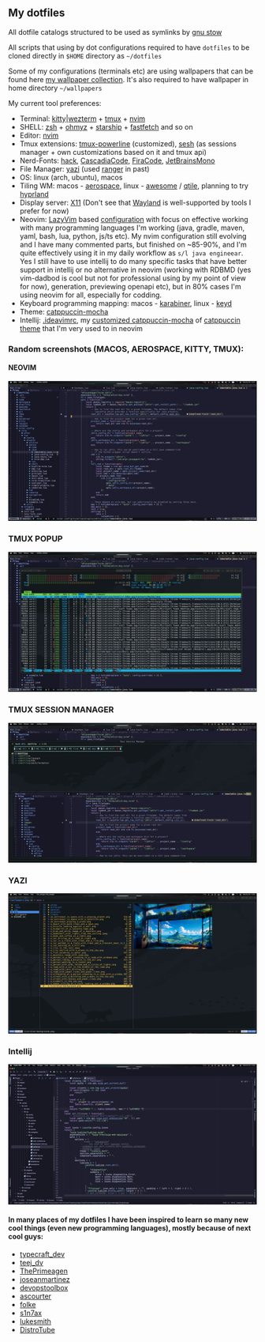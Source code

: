 ## My dotfiles

All dotfile catalogs structured to be used as symlinks by [gnu stow](https://www.gnu.org/software/stow/)

All scripts that using by dot configurations required to have `dotfiles` to be cloned directly in `$HOME` directory as `~/dotfiles`

Some of my configurations (terminals etc) are using wallpapers that can be found here [my wallpaper collection](https://gitlab.com/Serhii.Dudar1/wallpapers).
It's also required to have wallpaper in home directory `~/wallpapers`

My current tool preferences:
 - Terminal: [kitty](kitty)|[wezterm](wezterm) + [tmux](tmux) + [nvim](nvim)
 - SHELL: [zsh](zsh) + [ohmyz](https://ohmyz.sh/) + [starship](https://starship.rs/) + [fastfetch](https://github.com/fastfetch-cli/fastfetch) and so on
 - Editor: [nvim](nvim)
 - Tmux extensions: [tmux-powerline](tmux/.tmux/plugins/tmux-powerline) (customized), [sesh](https://github.com/joshmedeski/sesh) (as sessions manager + own customizations based on it and tmux api)   
 - Nerd-Fonts: [hack](https://www.programmingfonts.org/#hack), [CascadiaCode](https://www.programmingfonts.org/#cascadia-code), [FiraCode](https://www.programmingfonts.org/#firacode), [JetBrainsMono](https://www.programmingfonts.org/#jetbrainsmono)
 - File Manager: [yazi](yazi) (used [ranger](ranger) in past)
 - OS: linux (arch, ubuntu), macos
 - Tiling WM: macos - [aerospace](https://github.com/nikitabobko/AeroSpace), linux - [awesome](https://awesomewm.org/) / [qtile](https://qtile.org/), planning to try [hyprland](https://github.com/hyprwm/Hyprland)
 - Display server: [X11](https://www.x.org/wiki/) (Don't see that [Wayland](https://wayland.freedesktop.org/) is well-supported by tools I prefer for now)
 - Neovim: [LazyVim](https://www.lazyvim.org/) based [configuration](nvim/.config/nvim) with focus on effective working with many programming languages I'm working (java, gradle, maven, yaml, bash, lua, python, js/ts etc). My nvim configuration still evolving and I have many commented parts, but finished on ~85-90%, and I'm quite effectively using it in my daily workflow as `s/l java engineear`. Yes I still have to use intellij to do many specific tasks that have better support in intellij or no alternative in neovim (working with RDBMD (yes vim-dadbod is cool but not for professional using by my point of view for now), generation, previewing openapi etc), but in 80% cases I'm using neovim for all, especially for codding.
 - Keyboard programming mapping: macos - [karabiner](karabiner), linux - [keyd](nonhome/keyd)
 - Theme: [catppuccin-mocha](https://github.com/catppuccin/nvim)
 - Intellij: [.ideavimrc](idea/.ideavimrc), my [customized catppuccin-mocha](idea/Catppuccin_Mocha.icls) of [catppuccin theme](https://github.com/catppuccin/jetbrains) that I'm very used to in neovim

### Random screenshots (MACOS, AEROSPACE, KITTY, TMUX):

#### NEOVIM
![img.png](images/nvim.png)

### TMUX POPUP
![img.png](images/tmux_popup.png)

### TMUX SESSION MANAGER
![img.png](images/tmux_session_manager.png)

### YAZI
![img.png](images/yazi.png)

### Intellij
![intellij.png](images/intellij.png)

#### In many places of my dotfiles I have been inspired to learn so many new cool things (even new programming languages), mostly because of next cool guys:
- [typecraft_dev](https://www.youtube.com/@typecraft_dev)
- [teej_dv](https://www.youtube.com/@teej_dv)
- [ThePrimeagen](https://www.youtube.com/@ThePrimeagen)
- [joseanmartinez](https://www.youtube.com/@joseanmartinez)
- [devopstoolbox](https://www.youtube.com/@devopstoolbox)
- [ascourter](https://www.youtube.com/@ascourter)
- [folke](https://github.com/folke)
- [s1n7ax](https://github.com/s1n7ax)
- [lukesmith](https://lukesmith.xyz/)
- [DistroTube](https://www.youtube.com/@DistroTube)

